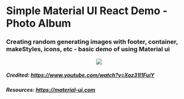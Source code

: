 # Simple Material UI React Demo - Photo Album 
### Creating random generating images with footer, container, makeStyles, icons, etc - basic demo of using Material ui
<p align="center">
  <img src="file:///Users/seunghyup_o/Desktop/Screen%20Shot%202021-07-15%20at%202.29.55%20PM.png"/>
</p>
  
##### Credited: https://www.youtube.com/watch?v=Xoz31I1FuiY
##### Resources:  https://material-ui.com
